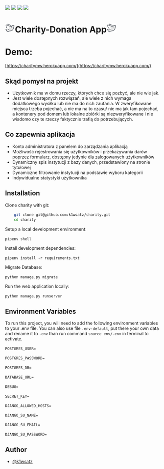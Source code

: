 [![](https://img.shields.io/badge/Python-3776AB?style=for-the-badge&logo=python&logoColor=white)](https://pl.python.org/)
[![](https://img.shields.io/badge/Django-092E20?style=for-the-badge&logo=django&logoColor=white)](https://www.djangoproject.com/)
[![](https://img.shields.io/badge/Heroku-430098?style=for-the-badge&logo=heroku&logoColor=white)](https://www.heroku.com/)
[![](https://img.shields.io/badge/PostgreSQL-316192?style=for-the-badge&logo=postgresql&logoColor=white)](https://www.postgresql.org/)
# ![](favicon-32x32.png)Charity-Donation App![](favicon-32x32.png)

# Demo:
[https://charitymw.herokuapp.com/](https://charitymw.herokuapp.com/)

## Skąd pomysł na projekt

- Użytkownik ma w domu rzeczy, których chce się pozbyć, ale nie wie jak.
- Jest wiele dostępnych rozwiązań, ale wiele z nich wymaga dodatkowego wysiłku lub nie ma do nich zaufania. W zweryfikowane miejsca trzeba pojechać, a nie ma na to czasu/ nie ma jak tam pojechać, a kontenery pod domem lub lokalne zbiórki są niezweryfikowane i nie wiadomo czy te rzeczy faktycznie trafią do potrzebujących.

## Co zapewnia aplikacja

- Konto administratora z panelem do zarządzania aplikacją
- Możliwość rejestrowania się użytkowników i przekazywania darów poprzez formularz, dostępny jedynie dla zalogowanych użytkowników
- Dynamiczny spis instytucji z bazy danych, przedstawiony na stronie tytułowej
- Dynamiczne filtrowanie instytucji na podstawie wyboru kategorii
- Indywidualne statystyki użytkownika 

## Installation

Clone charity with git:

```bash
    git clone git@github.com:k1wsatz/charity.git
    cd charity
```
Setup a local development environment:

`pipenv shell`

Install development dependencies:

`pipenv install -r requirements.txt`

Migrate Database:

`python manage.py migrate`

Run the web application locally:

`python manage.py runserver`

## Environment Variables
To run this project, you will need to add the following environment variables to your .env file. You can also use file `.env-default`, put there your own data and rename it to `.env` than run command `source env/.env` in terminal to activate.

`POSTGRES_USER=`

`POSTGRES_PASSWORD=`

`POSTGRES_DB=`

`DATABASE_URL=`

`DEBUG=`

`SECRET_KEY=`

`DJANGO_ALLOWED_HOSTS=`

`DJANGO_SU_NAME=`

`DJANGO_SU_EMAIL=`

`DJANGO_SU_PASSWORD=`

## Author
- [@k1wsatz](https://www.github.com/k1wsatz)